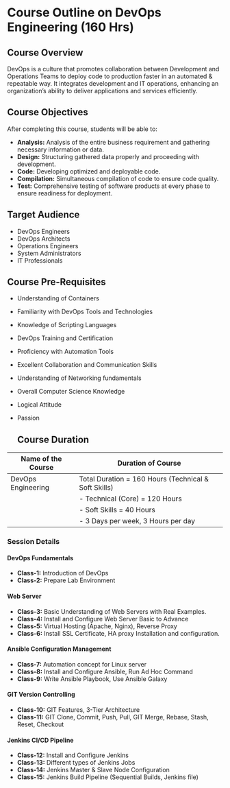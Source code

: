 # Course Outline on DevOps Engineering (160 Hrs)

## Course Overview

DevOps is a culture that promotes collaboration between Development and Operations Teams to deploy code to production faster in an automated & repeatable way. It integrates development and IT operations, enhancing an organization’s ability to deliver applications and services efficiently. 

## Course Objectives

After completing this course, students will be able to:

- **Analysis:** Analysis of the entire business requirement and gathering necessary information or data.
- **Design:** Structuring gathered data properly and proceeding with development.
- **Code:** Developing optimized and deployable code.
- **Compilation:** Simultaneous compilation of code to ensure code quality.
- **Test:** Comprehensive testing of software products at every phase to ensure readiness for deployment.

## Target Audience

- DevOps Engineers
- DevOps Architects
- Operations Engineers
- System Administrators
- IT Professionals

## Course Pre-Requisites

- Understanding of Containers
- Familiarity with DevOps Tools and Technologies
- Knowledge of Scripting Languages
- DevOps Training and Certification
- Proficiency with Automation Tools
- Excellent Collaboration and Communication Skills
- Understanding of Networking fundamentals
- Overall Computer Science Knowledge
- Logical Attitude
- Passion

  ## Course Duration

| Name of the Course   | Duration of Course          |
|----------------------|-----------------------------|
| DevOps Engineering   | Total Duration = 160 Hours (Technical & Soft Skills) |
|                      |   - Technical (Core) = 120 Hours |
|                      |   - Soft Skills = 40 Hours   |
|                      |   - 3 Days per week, 3 Hours per day |

### Session Details

#### DevOps Fundamentals

- **Class-1:** Introduction of DevOps
- **Class-2:** Prepare Lab Environment

#### Web Server

- **Class-3:** Basic Understanding of Web Servers with Real Examples.
- **Class-4:** Install and Configure Web Server Basic to Advance
- **Class-5:** Virtual Hosting (Apache, Nginx), Reverse Proxy
- **Class-6:** Install SSL Certificate, HA proxy Installation and configuration.

#### Ansible Configuration Management

- **Class-7:** Automation concept for Linux server
- **Class-8:** Install and Configure Ansible, Run Ad Hoc Command
- **Class-9:** Write Ansible Playbook, Use Ansible Galaxy

#### GIT Version Controlling

- **Class-10:** GIT Features, 3-Tier Architecture
- **Class-11:** GIT Clone, Commit, Push, Pull, GIT Merge, Rebase, Stash, Reset, Checkout

#### Jenkins CI/CD Pipeline

- **Class-12:** Install and Configure Jenkins
- **Class-13:** Different types of Jenkins Jobs
- **Class-14:** Jenkins Master & Slave Node Configuration
- **Class-15:** Jenkins Build Pipeline (Sequential Builds, Jenkins file)

